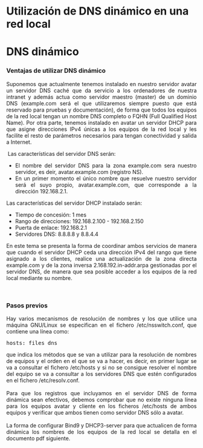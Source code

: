 # Utilización de DNS dinámico en una red local
<h1 style="text-align: left; font-weight: bold">DNS dinámico</h1>
<h3 style="text-align: left"><font size="3">Ventajas de utilizar DNS dinámico</font></h3>
<p align="center" style="text-align: justify">Suponemos que actualmente tenemos instalado en nuestro servidor avatar un servidor DNS caché que da servicio a los ordenadores de nuestra intranet y además actua como servidor maestro (master) de un dominio DNS (example.com será el que utilizaremos siempre puesto que está reservado para pruebas y documentación), de forma que todos los equipos de la red local tengan un nombre DNS completo o FQHN (Full Qualified Host Name). Por otra parte, tenemos instalado en avatar un servidor DHCP para que asigne direcciones IPv4 únicas a los equipos de la red local y les facilite el resto de parámetros necesarios para tengan conectividad y salida a Internet.</p>
<p style="text-align: justify"> Las características del servidor DNS serán:</p>
<ul> 
  <li> 
    <div style="text-align: justify">El nombre del servidor DNS para la zona example.com sera nuestro servidor, es deir, avatar.example.com (registro NS).</div></li> 
  <li> 
    <div style="text-align: justify">En un primer momento el único nombre que resuelve nuestro servidor será el suyo propio, avatar.example.com, que corresponde a la dirección 192.168.2.1.<br /></div></li> 
</ul>
<p style="text-align: justify">Las características del servidor DHCP instalado serán:</p>
<ul> 
  <li>Tiempo de concesión: 1 mes </li> 
  <li>Rango de direcciones: 192.168.2.100 - 192.168.2.150 </li> 
  <li>Puerta de enlace: 192.168.2.1 </li> 
  <li>Servidores DNS: 8.8.8.8 y 8.8.4.4 </li> 
</ul>
<p style="text-align: justify">En este tema se presenta la forma de coordinar ambos servicios de manera que cuando el servidor DHCP ceda una dirección IPv4 del rango que tiene asignado a los clientes, realice una actualización de la zona directa example.com y de la zona inversa 2.168.192.in-addr.arpa gestionadas por el servidor DNS, de manera que sea posible acceder a los equipos de la red local mediante su nombre.<br /></p>
<p style="text-align: justify"><br /></p>
<div style="text-align: justify"></div>
<h3 style="text-align: justify; font-weight: bold"><font size="3">Pasos previos</font></h3>
<div style="text-align: justify">Hay varios mecanismos de resolución de nombres y los que utilice una máquina GNU/Linux se especifican en el fichero /etc/nsswitch.conf, que contiene una línea como:<br /><pre>hosts: files dns</pre>que indica los métodos que se van a utilizar para la resolución de nombres de equipos y el orden en el que se va a hacer, es decir, en primer lugar se va a consultar el fichero /etc/hosts y si no se consigue resolver el nombre del equipo se va a consultar a los servidores DNS que estén configurados en el fichero /etc/resolv.conf.<br /><br />Para que los registros que incluyamos en el servidor DNS de forma dinámica sean efectivos, debemos comprobar que no existe ninguna línea para los equipos avatar y cliente en los ficheros /etc/hosts de ambos equipos y verificar que ambos tienen como servidor DNS sólo a avatar.<br /><br />La forma de configurar Bind9 y DHCP3-server para que actualicen de forma dinámica los nombres de los equipos de la red local se detalla en el documento pdf siguiente. </div>
